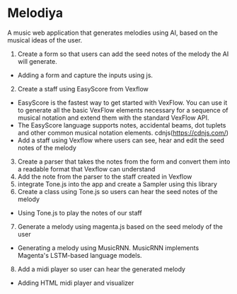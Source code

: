 # Melodiya
A music web application that generates melodies using AI, based on the musical ideas of the user.


1. Create a form so that users can add the seed notes of the melody the AI will generate.
  - Adding a form and capture the inputs using js.
2. Create a staff using EasyScore from Vexflow
  - EasyScore is the fastest way to get started with VexFlow. You can use it to generate all the basic VexFlow elements necessary for a sequence of musical notation and extend    them with the standard VexFlow API.
  - The EasyScore language supports notes, accidental beams, dot tuplets and other common musical notation elements. cdnjs(https://cdnjs.com/)
  - Add a staff using Vexflow where users can see, hear and edit the seed notes of the melody
3. Create a parser that takes the notes from the form and convert them into a readable format that Vexflow can understand
4. Add the note from the parser to the staff created in Vexflow
5. integrate Tone.js into the app and create a Sampler using this library
6. Create a class using Tone.js so users can hear the seed notes of the melody
  - Using Tone.js to play the notes of our staff
7. Generate a melody using magenta.js based on the seed melody of the user
  - Generating a melody using MusicRNN. MusicRNN implements Magenta's LSTM-based language models. 
8. Add a midi player so user can hear the generated melody
  - Adding HTML midi player and visualizer
